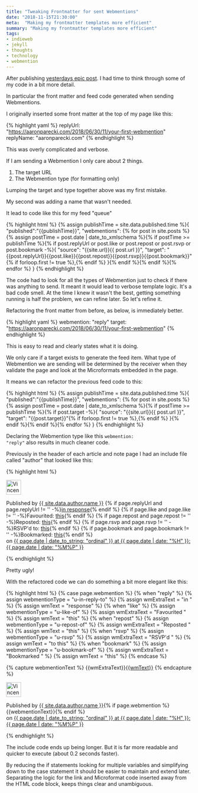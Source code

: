 ```yaml
---
title: "Tweaking Frontmatter for sent Webmentions"
date: "2018-11-15T21:30:00"
meta:  "Making my frontmatter templates more efficient"
summary: "Making my frontmatter templates more efficient"
tags:
- indieweb
- jekyll
- thoughts
- technology
- webmention
---
```


After publishing [yesterdays epic post](https://vincentp.me/articles/2018/11/14/20-00/). I had time to think through some of my code in a bit more detail.

In particular the front matter and feed code generated when sending Webmentions.

I originally inserted some front matter at the top of my page like this:

{% highlight yaml %}
replyUrl: "https://aaronparecki.com/2018/06/30/11/your-first-webmention"
replyName: "aaronparecki.com"
{% endhighlight %}

This was overly complicated and verbose.

If I am sending a Webmention I only care about 2 things.

1. The target URL
2. The Webmention type (for formatting only)

Lumping the target and type together above was my first mistake.

My second was adding a name that wasn't needed.

It lead to code like this for my feed "queue"

{% highlight html %}
{% assign publishTime = site.data.published.time %}{
    "published":"{{publishTime}}",
    "webmentions": {% for post in site.posts %}{% assign postTime = post.date | date_to_xmlschema %}{% if postTime >= publishTime %}{% if post.replyUrl or post.like or post.repost or post.rsvp or post.bookmark -%}{
            "source": "{{site.url}}{{ post.url }}",
            "target": "{{post.replyUrl}}{{post.like}}{{post.repost}}{{post.rsvp}}{{post.bookmark}}"{% if forloop.first != true %},{% endif %}
        }{% endif %}{% endif %}{% endfor %}
}
{% endhighlight %}

The code had to look for all the types of Webmention just to check if there was anything to send. It meant it would lead to verbose template logic. It's a bad code smell. At the time I knew it wasn't the best, getting something running is half the problem, we can refine later. So let's refine it.

Refactoring the front matter from before, as below, is immediately better.

{% highlight yaml %}
webmention: "reply"
target: "https://aaronparecki.com/2018/06/30/11/your-first-webmention"
{% endhighlight %}

This is easy to read and clearly states what it is doing.

We only care if a target exists to generate the feed item. What type of Webmention we are sending will be determined by the receiver when they validate the page and look at the Microformats embedded in the page.

It means we can refactor the previous feed code to this:

{% highlight html %}
{% assign publishTime = site.data.published.time %}{
    "published":"{{publishTime}}",
    "webmentions": {% for post in site.posts %}{% assign postTime = post.date | date_to_xmlschema %}{% if postTime >= publishTime %}{% if post.target -%}{
            "source": "{{site.url}}{{ post.url }}",
            "target": "{{post.target}}"{% if forloop.first != true %},{% endif %}
        }{% endif %}{% endif %}{% endfor %}
}
{% endhighlight %}

Declaring the Webmention type like this <code>webmention: "reply"</code> also results in much cleaner code.

Previously in the header of each article and note page I had an include file called "author" that looked like this:

{% highlight html %}
<div class="u-author h-card dg mini-two-col-grid mb5 align-items-center">
  <img src="{{site.data.author.profilePic}}" width="40" class="u-photo br-circle" alt="Vincent Pickering a Service Designer & UI/UX Consultant, based in Leeds, U.K.">
  <p class="grey fw3 f7">
    Published by <a class="black" href="{{page.url}}">{{ site.data.author.name }}</a>
    {% if page.replyUrl and page.replyUrl != '' -%}<a class="u-in-reply-to" href="{{page.replyUrl}}">in response</a>{% endif %}
    {% if page.like and page.like != '' -%}Favourited: <a class="u-like-of" href="{{page.like}}">this</a>{% endif %}
    {% if page.repost and page.repost != '' -%}Reposted: <a class="u-repost-of" href="{{page.repost}}">this</a>{% endif %}
    {% if page.rsvp and page.rsvp != '' -%}RSVP'd to: <a class="u-rsvp" href="{{page.rsvp}}">this</a>{% endif %}
    {% if page.bookmark and page.bookmark != '' -%}Bookmarked: <a class="u-bookmark-of" href="{{page.bookmark}}">this</a>{% endif %}
    <br>on <a class="u-url black" href="{{page.url}}"><time class="dt-published" datetime="{{ page.date | date_to_xmlschema }}">
        {{ page.date | date_to_string: "ordinal" }} <span>at</span> {{ page.date | date: "%H" }}:{{ page.date | date: "%M%P" }}
    </time></a></p>
</div>
{% endhighlight %}

Pretty ugly!

With the refactored code we can do something a bit more elegant like this:

{% highlight html %}
{% case page.webmention %}
    {% when "reply" %}
        {% assign webmentionType = "u-in-reply-to" %}
        {% assign wmExtraText = "in " %}
        {% assign wmText = "response" %}
    {% when "like" %}
        {% assign webmentionType = "u-like-of" %}
        {% assign wmExtraText = "Favourited " %}
        {% assign wmText = "this" %}
    {% when "repost" %}
        {% assign webmentionType = "u-repost-of" %}
        {% assign wmExtraText = "Reposted " %}
        {% assign wmText = "this" %}
    {% when "rsvp" %}
        {% assign webmentionType = "u-rsvp" %}
        {% assign wmExtraText = "RSVP'd " %}
        {% assign wmText = "to this" %}
    {% when "bookmark" %}
        {% assign webmentionType = "u-bookmark-of" %}
        {% assign wmExtraText = "Bookmarked " %}
        {% assign wmText = "this" %}
{% endcase %}

{% capture webmentionText %}
     {{wmExtraText}}<a class="{{webmentionType}}" href="{{page.target}}">{{wmText}}</a>
{% endcapture %}

<div class="u-author h-card mini-two-col-grid mb5 align-items-center">
    <img src="{{site.data.author.profilePic}}" width="40" class="u-photo br-circle" alt="Vincent Pickering">
    <p class="grey fw3 f7">Published by <a class="u-url p-name black" href="{{page.url}}">{{ site.data.author.name }}</a>{% if page.webmention %}{{webmentionText}}{% endif %}
    <br>on <a class="u-url black" href="{{page.url}}"><time class="dt-published" datetime="{{ page.date | date_to_xmlschema }}">
        {{ page.date | date_to_string: "ordinal" }} <span>at</span> {{ page.date | date: "%H" }}:{{ page.date | date: "%M%P" }}
    </time></a>
    </p>
</div>
{% endhighlight %}

The include code ends up being longer. But it is far more readable and quicker to execute (about 0.2 seconds faster).

By reducing the if statements looking for multiple variables and simplifying down to the case statement it should be easier to maintain and extend later. Separating the logic for the link and Microformat code inserted away from the HTML code block, keeps things clear and unambiguous.
